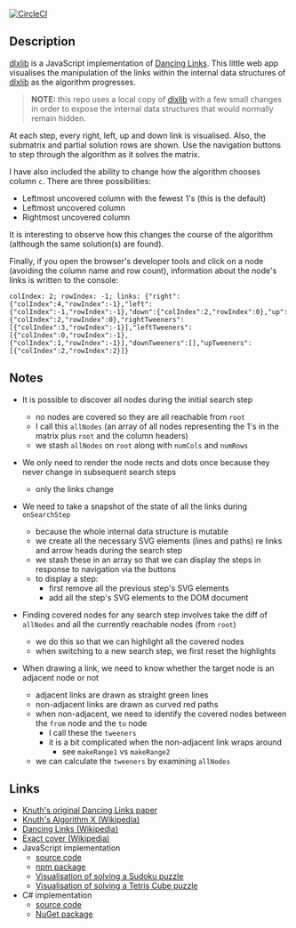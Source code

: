 [![CircleCI](https://circleci.com/gh/taylorjg/dlxlib-self-visualisation.svg?style=svg)](https://circleci.com/gh/taylorjg/dlxlib-self-visualisation)

## Description

[dlxlib](https://www.npmjs.com/package/dlxlib) is a JavaScript implementation of
[Dancing Links](http://en.wikipedia.org/wiki/Dancing_Links).
This little web app visualises the manipulation of the links within the internal data structures of [dlxlib](https://www.npmjs.com/package/dlxlib) as the algorithm progresses.

> **NOTE:** this repo uses a local copy of [dlxlib](https://www.npmjs.com/package/dlxlib)
> with a few small changes in order to expose the internal data structures that would
> normally remain hidden.

At each step, every right, left, up and down link is visualised. Also, the submatrix and partial solution rows are shown. Use the navigation buttons to step through the algorithm as it solves the matrix.

I have also included the ability to change how the algorithm chooses column `c`.
There are three possibilities:

* Leftmost uncovered column with the fewest 1's (this is the default)
* Leftmost uncovered column
* Rightmost uncovered column

It is interesting to observe how this changes the course of the algorithm (although the same solution(s) are found).

Finally, if you open the browser's developer tools and click on a node (avoiding the column name and row count), information about the node's links is written to the console:

```
colIndex: 2; rowIndex: -1; links: {"right":{"colIndex":4,"rowIndex":-1},"left":{"colIndex":-1,"rowIndex":-1},"down":{"colIndex":2,"rowIndex":0},"up":{"colIndex":2,"rowIndex":0},"rightTweeners":[{"colIndex":3,"rowIndex":-1}],"leftTweeners":[{"colIndex":0,"rowIndex":-1},{"colIndex":1,"rowIndex":-1}],"downTweeners":[],"upTweeners":[{"colIndex":2,"rowIndex":2}]}
```

## Notes

* It is possible to discover all nodes during the initial search step
    * no nodes are covered so they are all reachable from `root`
    * I call this `allNodes` (an array of all nodes representing the 1's in the matrix plus `root` and the column headers)
    * we stash `allNodes` on `root` along with `numCols` and `numRows`

* We only need to render the node rects and dots once because they never change in subsequent search steps
    * only the links change

* We need to take a snapshot of the state of all the links during `onSearchStep`
    * because the whole internal data structure is mutable
    * we create all the necessary SVG elements (lines and paths) re links and arrow heads during the search step
    * we stash these in an array so that we can display the steps in response to navigation via the buttons
    * to display a step:
        * first remove all the previous step's SVG elements
        * add all the step's SVG elements to the DOM document

* Finding covered nodes for any search step involves take the diff of `allNodes` and all the currently reachable nodes (from `root`)
    * we do this so that we can highlight all the covered nodes
    * when switching to a new search step, we first reset the highlights

* When drawing a link, we need to know whether the target node is an adjacent node or not
    * adjacent links are drawn as straight green lines
    * non-adjacent links are drawn as curved red paths 
    * when non-adjacent, we need to identify the covered nodes between the `from` node and the `to` node
        * I call these the `tweeners`
        * it is a bit complicated when the non-adjacent link wraps around
            * see `makeRange1` vs `makeRange2`
    * we can calculate the `tweeners` by examining `allNodes`

## Links

* [Knuth's original Dancing Links paper](https://arxiv.org/pdf/cs/0011047v1.pdf)
* [Knuth's Algorithm X (Wikipedia)](http://en.wikipedia.org/wiki/Algorithm_X)
* [Dancing Links (Wikipedia)](http://en.wikipedia.org/wiki/Dancing_Links)
* [Exact cover (Wikipedia)](http://en.wikipedia.org/wiki/Exact_cover)
* JavaScript implementation
    * [source code](https://github.com/taylorjg/dlxlibjs)
    * [npm package](https://www.npmjs.com/package/dlxlib)
    * [Visualisation of solving a Sudoku puzzle](https://sudoku-dlx-js.herokuapp.com/)
    * [Visualisation of solving a Tetris Cube puzzle](https://tetriscubewebgl.herokuapp.com/)
* C# implementation
    * [source code](https://github.com/taylorjg/DlxLib)
    * [NuGet package](https://www.nuget.org/packages/DlxLib/)
